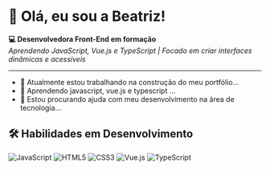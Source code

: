 # 👋 Olá, eu sou a Beatriz!  

**💻 Desenvolvedora Front-End em formação**  
*Aprendendo JavaScript, Vue.js e TypeScript | Focado em criar interfaces dinâmicas e acessíveis*  

---

- 🔭 Atualmente estou trabalhando na construção do meu portfólio...
- 🌱  Aprendendo javascript, vue.js e typescript ...
- 🤔 Estou procurando ajuda com meu desenvolvimento na área de tecnologia...


## 🛠 Habilidades em Desenvolvimento

![JavaScript](https://img.shields.io/badge/JavaScript-F7DF1E?style=for-the-badge&logo=javascript&logoColor=black)
![HTML5](https://img.shields.io/badge/HTML5-E34F26?style=for-the-badge&logo=html5&logoColor=white)
![CSS3](https://img.shields.io/badge/CSS3-1572B6?style=for-the-badge&logo=css3&logoColor=white)
![Vue.js](https://img.shields.io/badge/Vue.js-4FC08D?style=for-the-badge&logo=vuedotjs&logoColor=white)
![TypeScript](https://img.shields.io/badge/TypeScript-007ACC?style=for-the-badge&logo=typescript&logoColor=white)

<!--
## 📚 Meus Projetos de Estudo

Confira meus repositórios de estudo:
- [JavaScript Básico](link-para-repositorio)
- [Vue.js Introdução](link-para-repositorio)
- [TypeScript Fundamentos](link-para-repositorio)
-->





